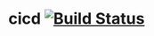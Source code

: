 # cicd [![Build Status](https://travis-ci.org/marcinmaciejewski/cicd.svg?branch=master)](https://travis-ci.org/marcinmaciejewski/cicd)
